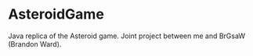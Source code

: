 # AsteroidGame
Java replica of the Asteroid game. Joint project between me and BrGsaW (Brandon Ward).
